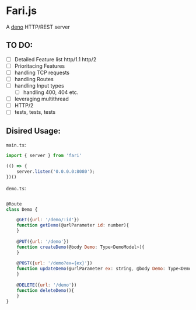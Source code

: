 # Fari.js

A [deno](http://deno.land) HTTP/REST server

## TO DO:


-   [ ] Detailed Feature list http/1.1 http/2
-   [ ] Prioritacing Features
-   [ ] handling TCP requests
-   [ ] handling Routes
-   [ ] handling Input types
    -   [ ] handling 400, 404 etc.
-   [ ] leveraging multithread
-   [ ] HTTP/2
-   [ ] tests, tests, tests

## Disired Usage:

`main.ts`:

```javascript
import { server } from 'fari'

(() => {
    server.listen('0.0.0.0:8080');
})()
```

`demo.ts`:

```javascript

@Route
class Demo {

    @GET({url: '/demo/:id'})
    function getDemo(@urlParameter id: number){
    }
    
    @PUT({url: '/demo'})
    function createDemo(@body Demo: Type<DemoModel>){
    }
    
    @POST({url: '/demo?ex={ex}'})
    function updateDemo(@urlParameter ex: string, @body Demo: Type<DemoModel>){
    }
    
    @DELETE({url: '/demo'})
    function deleteDemo(){
    }
}

```
